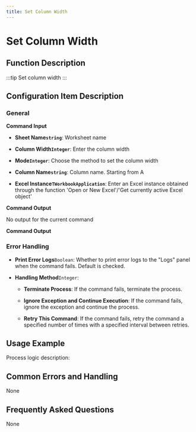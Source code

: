 ```yaml
---
title: Set Column Width
---
```


# Set Column Width

## Function Description

:::tip 
Set column width
:::

## Configuration Item Description

### General

**Command Input**

- **Sheet Name`string`**: Worksheet name

- **Column Width`Integer`**: Enter the column width

- **Mode`Integer`**: Choose the method to set the column width

- **Column Name`string`**: Column name. Starting from A

- **Excel Instance`TWorkbookApplication`**: Enter an Excel instance obtained through the function 'Open or New Excel'/'Get currently active Excel object'


**Command Output**

No output for the current command


**Command Output**

### Error Handling

- **Print Error Logs**`Boolean`: Whether to print error logs to the "Logs" panel when the command fails. Default is checked. 

- **Handling Method**`Integer`:

    - **Terminate Process**: If the command fails, terminate the process.

    - **Ignore Exception and Continue Execution**: If the command fails, ignore the exception and continue the process.

    - **Retry This Command**: If the command fails, retry the command a specified number of times with a specified interval between retries.

## Usage Example

Process logic description:

## Common Errors and Handling

None

## Frequently Asked Questions

None


